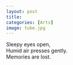 ```yaml
---
layout: post
title: 
categories: [Arts]
image: tube.jpg
---
```

  
Sleepy eyes open,  
Humid air presses gently.  
Memories are lost.  


